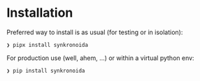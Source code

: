 # Installation

Preferred way to install is as usual (for testing or in isolation):

```console
❯ pipx install synkronoida
```

For production use (well, ahem, ...) or within a virtual python env:

```console
❯ pip install synkronoida
```

